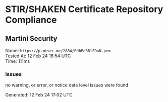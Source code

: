 # STIR/SHAKEN Certificate Repository Compliance

## Martini Security

Name: `https://p.mtsec.me/2884/PdhPd3BlFDwN.pem`\
Tested At: 12 Feb 24 16:54 UTC\
Time: 111ms

### Issues

no warning, or error, or notice date level issues were found

Generated: 12 Feb 24 17:02 UTC
